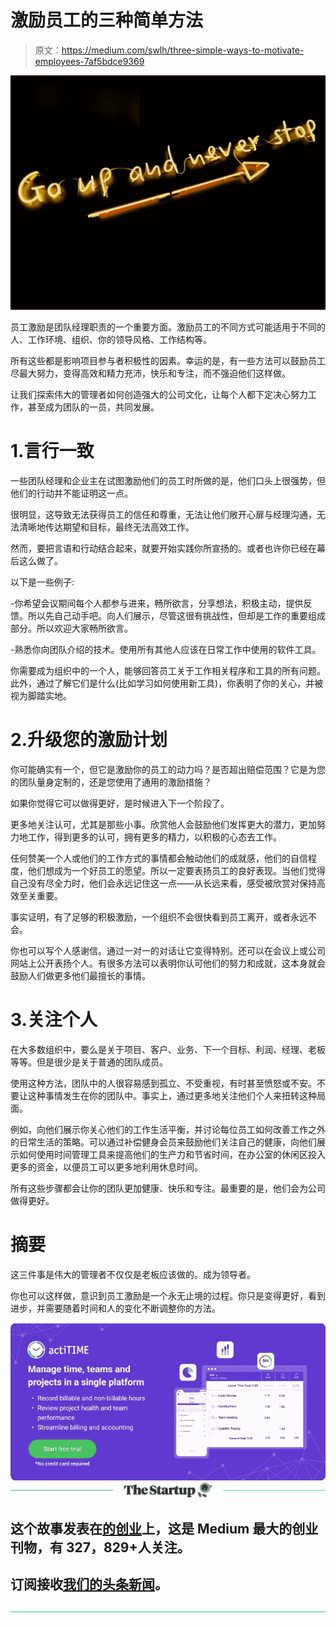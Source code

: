 # 激励员工的三种简单方法

> 原文：<https://medium.com/swlh/three-simple-ways-to-motivate-employees-7af5bdce9369>

![](img/c1c021a52e1a758b17f50bfa973baa6a.png)

员工激励是团队经理职责的一个重要方面。激励员工的不同方式可能适用于不同的人、工作环境、组织、你的领导风格、工作结构等。

所有这些都是影响项目参与者积极性的因素。幸运的是，有一些方法可以鼓励员工尽最大努力，变得高效和精力充沛，快乐和专注，而不强迫他们这样做。

让我们探索伟大的管理者如何创造强大的公司文化，让每个人都下定决心努力工作，甚至成为团队的一员，共同发展。

# 1.言行一致

一些团队经理和企业主在试图激励他们的员工时所做的是，他们口头上很强势，但他们的行动并不能证明这一点。

很明显，这导致无法获得员工的信任和尊重，无法让他们敞开心扉与经理沟通，无法清晰地传达期望和目标，最终无法高效工作。

然而，要把言语和行动结合起来，就要开始实践你所宣扬的。或者也许你已经在幕后这么做了。

以下是一些例子:

-你希望会议期间每个人都参与进来，畅所欲言，分享想法，积极主动，提供反馈。所以先自己动手吧。向人们展示，尽管这很有挑战性，但却是工作的重要组成部分。所以欢迎大家畅所欲言。

-熟悉你向团队介绍的技术。使用所有其他人应该在日常工作中使用的软件工具。

你需要成为组织中的一个人，能够回答员工关于工作相关程序和工具的所有问题。此外，通过了解它们是什么(比如学习如何使用新工具)，你表明了你的关心，并被视为脚踏实地。

# 2.升级您的激励计划

你可能确实有一个，但它是激励你的员工的动力吗？是否超出赔偿范围？它是为您的团队量身定制的，还是您使用了通用的激励措施？

如果你觉得它可以做得更好，是时候进入下一个阶段了。

更多地关注认可，尤其是那些小事。欣赏他人会鼓励他们发挥更大的潜力，更加努力地工作，得到更多的认可，拥有更多的精力，以积极的心态去工作。

任何赞美一个人或他们的工作方式的事情都会触动他们的成就感，他们的自信程度，他们想成为一个好员工的愿望。所以一定要表扬员工的良好表现。当他们觉得自己没有尽全力时，他们会永远记住这一点——从长远来看，感受被欣赏对保持高效至关重要。

事实证明，有了足够的积极激励，一个组织不会很快看到员工离开，或者永远不会。

你也可以写个人感谢信。通过一对一的对话让它变得特别。还可以在会议上或公司网站上公开表扬个人。有很多方法可以表明你认可他们的努力和成就，这本身就会鼓励人们做更多他们最擅长的事情。

# 3.关注个人

在大多数组织中，要么是关于项目、客户、业务、下一个目标、利润、经理、老板等等。但是很少是关于普通的团队成员。

使用这种方法，团队中的人很容易感到孤立、不受重视，有时甚至愤怒或不安。不要让这种事情发生在你的团队中。事实上，通过更多地关注他们个人来扭转这种局面。

例如，向他们展示你关心他们的工作生活平衡，并讨论每位员工如何改善工作之外的日常生活的策略。可以通过补偿健身会员来鼓励他们关注自己的健康，向他们展示如何使用时间管理工具来提高他们的生产力和节省时间，在办公室的休闲区投入更多的资金，以便员工可以更多地利用休息时间。

所有这些步骤都会让你的团队更加健康、快乐和专注。最重要的是，他们会为公司做得更好。

# 摘要

这三件事是伟大的管理者不仅仅是老板应该做的。成为领导者。

你也可以这样做，意识到员工激励是一个永无止境的过程。你只是变得更好，看到进步，并需要随着时间和人的变化不断调整你的方法。

[![](img/64b94b5209ef8fa898bc6941a4992cbd.png)](https://www.actitime.com/?utm_source=Medium&utm_medium=Syndication&utm_content=NewBanner)[![](img/308a8d84fb9b2fab43d66c117fcc4bb4.png)](https://medium.com/swlh)

## 这个故事发表在[的创业](https://medium.com/swlh)上，这是 Medium 最大的创业刊物，有 327，829+人关注。

## 订阅接收[我们的头条新闻](http://growthsupply.com/the-startup-newsletter/)。

[![](img/b0164736ea17a63403e660de5dedf91a.png)](https://medium.com/swlh)